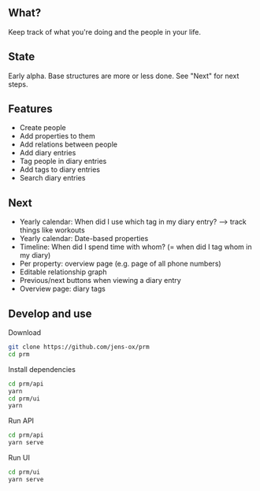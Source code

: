 ## What?

Keep track of what you're doing and the people in your life.

## State

Early alpha. Base structures are more or less done. See "Next" for next steps.

## Features

* Create people
* Add properties to them
* Add relations between people
* Add diary entries
* Tag people in diary entries
* Add tags to diary entries
* Search diary entries

## Next

* Yearly calendar: When did I use which tag in my diary entry? --> track things like workouts
* Yearly calendar: Date-based properties
* Timeline: When did I spend time with whom? (= when did I tag whom in my diary)
* Per property: overview page (e.g. page of all phone numbers)
* Editable relationship graph
* Previous/next buttons when viewing a diary entry
* Overview page: diary tags

## Develop and use

Download

```bash
git clone https://github.com/jens-ox/prm
cd prm
```

Install dependencies
```bash
cd prm/api
yarn
cd prm/ui
yarn
```

Run API
```bash
cd prm/api
yarn serve
```

Run UI
```bash
cd prm/ui
yarn serve
```
